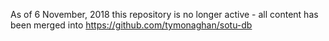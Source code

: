 As of 6 November, 2018 this repository is no longer active - all content has been merged into https://github.com/tymonaghan/sotu-db
